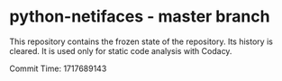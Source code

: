 # python-netifaces - master branch

This repository contains the frozen state of the repository.
Its history is cleared. It is used only for static code
analysis with Codacy.

Commit Time: 1717689143